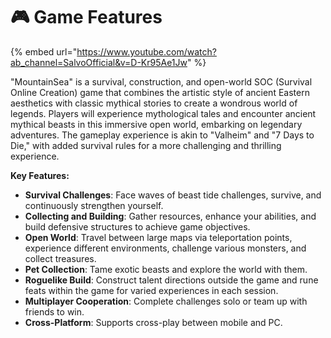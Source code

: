# 🎮 Game Features



{% embed url="https://www.youtube.com/watch?ab_channel=SalvoOfficial&v=D-Kr95Ae1Jw" %}

"MountainSea" is a survival, construction, and open-world SOC (Survival Online Creation) game that combines the artistic style of ancient Eastern aesthetics with classic mythical stories to create a wondrous world of legends. Players will experience mythological tales and encounter ancient mythical beasts in this immersive open world, embarking on legendary adventures. The gameplay experience is akin to "Valheim" and "7 Days to Die," with added survival rules for a more challenging and thrilling experience.

**Key Features:**



* **Survival Challenges**: Face waves of beast tide challenges, survive, and continuously strengthen yourself.
* **Collecting and Building**: Gather resources, enhance your abilities, and build defensive structures to achieve game objectives.
* **Open World**: Travel between large maps via teleportation points, experience different environments, challenge various monsters, and collect treasures.
* **Pet Collection**: Tame exotic beasts and explore the world with them.
* **Roguelike Build**: Construct talent directions outside the game and rune feats within the game for varied experiences in each session.
* **Multiplayer Cooperation**: Complete challenges solo or team up with friends to win.
* **Cross-Platform**: Supports cross-play between mobile and PC.

